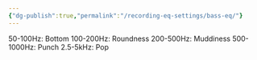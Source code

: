 ```yaml
---
{"dg-publish":true,"permalink":"/recording-eq-settings/bass-eq/"}
---
```




50-100Hz: Bottom
100-200Hz: Roundness
200-500Hz: Muddiness
500-1000Hz: Punch
2.5-5kHz: Pop